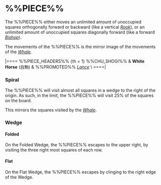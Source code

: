 # %%PIECE%%

The %%PIECE%% either moves an unlimited amount of unoccupied
squares orthogonally forward or backward (like a vertical
[*Rook*](rook.html)), or an unlimited amount of unoccupied
squares diagonally forward (like a forward [*Bishop*](bishop.html)).

The movements of the %%PIECE%% is the mirror image of the 
movements of the [*Whale*](whale.html).

|====
%%PIECE_HEADERS%%
{th = 1}  %%CHU_SHOGI%%
       &  **White Horse** (&#x767D;&#x99D2;)
       &  %%PROMOTED%% [*Lance*](lance.html) \\
====|


### Spiral

The %%PIECE%% will visit almost all squares in a wedge to the
right of the origin. As such, in the limit, the %%PIECE%% will
visit 25% of the squares on the board.

This mirrors the squares visited by the [*Whale*](whale.html).

### Wedge

#### Folded

On the Folded Wedge, the %%PIECE%% escapes to the upper right, 
by visiting the three right most squares of each row.

#### Flat

On the Flat Wedge, the %%PIECE%% escapes by clinging to the
right edge of the Wedge.
